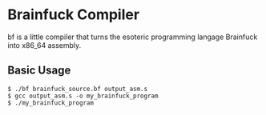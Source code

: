 # Brainfuck Compiler

bf is a little compiler that turns the esoteric programming langage Brainfuck into x86_64 assembly.

## Basic Usage

```
$ ./bf brainfuck_source.bf output_asm.s
$ gcc output_asm.s -o my_brainfuck_program
$ ./my_brainfuck_program
```
